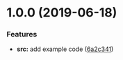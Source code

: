 # 1.0.0 (2019-06-18)


### Features

* **src:** add example code ([6a2c341](https://github.com/mdluo/node-boilerplate/commit/6a2c341))
